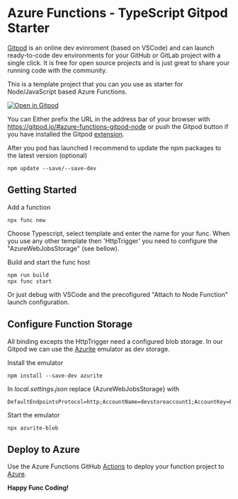 # Azure Functions - TypeScript Gitpod Starter

[Gitpod](https://www.gitpod.io/) is an online dev evinroment (based on VSCode) and can launch ready-to-code dev environments for your GitHub or GitLab project with a single click.
It is free for open source projects and is just great to share your running code with the community.

This is a template project that you can you use as starter for Node/JavaScript based Azure Functions.

[![Open in Gitpod](https://gitpod.io/button/open-in-gitpod.svg)](https://gitpod.io#snapshot/d603f04a-92c2-475c-94e0-b12d54f03816)

You can Either prefix the URL in the address bar of your browser with https://gitpod.io/#azure-functions-gitpod-node or push the Gitpod button if you have installed the Gitpod [extension](https://www.gitpod.io/docs/browser-extension/).

After you pod has launched I recommend to update the npm packages to the latest version (optional)

```
npm update --save/--save-dev
```

## Getting Started

Add a function
```
npx func new
```
Choose Typescript, select template and enter the name for your func. When you use any other template then 'HttpTrigger' you need to configure the "AzureWebJobsStorage" (see bellow).

Build and start the func host

```
npm run build
npx func start
```

Or just debug with VSCode and the precofigured "Attach to Node Function" launch configuration.


## Configure Function Storage

All binding excepts the HttpTrigger need a configured blob storage. In our Gitpod we can use the [Azurite](https://www.npmjs.com/package/azurite) emulator as dev storage.

Install the emulator
```
npm install --save-dev azurite
```

In *local.settings.json* replace {AzureWebJobsStorage} with 
```
DefaultEndpointsProtocol=http;AccountName=devstoreaccount1;AccountKey=Eby8vdM02xNOcqFlqUwJPLlmEtlCDXJ1OUzFT50uSRZ6IFsuFq2UVErCz4I6tq/K1SZFPTOtr/KBHBeksoGMGw==;BlobEndpoint=http://127.0.0.1:10000/devstoreaccount1;
```

Start the emulator
```
npx azurite-blob
```

## Deploy to Azure
Use the Azure Functions GitHub [Actions](https://github.com/marketplace/actions/azure-functions-action) to deploy your function project to [Azure](https://portal.azure.com).


**Happy Func Coding!**
